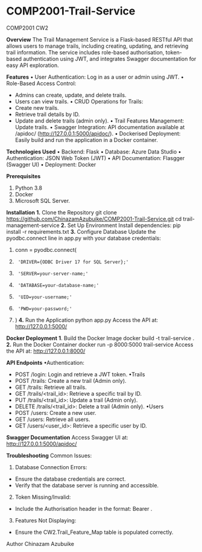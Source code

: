 # COMP2001-Trail-Service
COMP2001 CW2


**Overview**
The Trail Management Service is a Flask-based RESTful API that allows users to manage trails, including creating, updating, and retrieving trail information. The service includes role-based authorisation, token-based authentication using JWT, and integrates Swagger documentation for easy API exploration.

**Features**
•	User Authentication: Log in as a user or admin using JWT.
•	Role-Based Access Control: 
 -	Admins can create, update, and delete trails.
 -	Users can view trails.
•	CRUD Operations for Trails: 
 - Create new trails.
 - Retrieve trail details by ID.
 - Update and delete trails (admin only).
•	Trail Features Management: Update trails.
•	Swagger Integration: API documentation available at /apidoc/ (http://127.0.0.1:5000/apidoc/).
•	Dockerised Deployment: Easily build and run the application in a Docker container.

**Technologies Used**
•	Backend: Flask
•	Database: Azure Data Studio
•	Authentication: JSON Web Token (JWT)
•	API Documentation: Flasgger (Swagger UI)
•	Deployment: Docker

**Prerequisites**
1.	Python 3.8
2.	Docker
3.	Microsoft SQL Server.

**Installation**
**1.** Clone the Repository
git clone https://github.com/ChinazamAzubuike/COMP2001-Trail-Service.git
cd trail-management-service
**2.** Set Up Environment
Install dependencies: pip install -r requirements.txt
**3.** Configure Database
Update the pyodbc.connect line in app.py with your database credentials: 
1.	conn = pyodbc.connect(
2.	    'DRIVER={ODBC Driver 17 for SQL Server};'
3.	    'SERVER=your-server-name;'
4.	    'DATABASE=your-database-name;'
5.	    'UID=your-username;'
6.	    'PWD=your-password;'
7.	)
**4.** Run the Application
python app.py
Access the API at: http://127.0.0.1:5000/

**Docker Deployment**
**1**. Build the Docker Image
docker build -t trail-service .
**2.** Run the Docker Container
docker run -p 8000:5000 trail-service
Access the API at: http://127.0.0.1:8000/

**API Endpoints**
•Authentication:
 - POST /login: Login and retrieve a JWT token.
   •Trails
 - POST /trails: Create a new trail (Admin only).
 - GET /trails: Retrieve all trails.
 - GET /trails/<trail_id>: Retrieve a specific trail by ID.
 - PUT /trails/<trail_id>: Update a trail (Admin only).
 - DELETE /trails/<trail_id>: Delete a trail (Admin only).
   •Users
 - POST /users: Create a new user.
 - GET /users: Retrieve all users.
 - GET /users/<user_id>: Retrieve a specific user by ID.

**Swagger Documentation**
Access Swagger UI at:
http://127.0.0.1:5000/apidoc/

**Troubleshooting**
Common Issues:
1.	Database Connection Errors:
-	Ensure the database credentials are correct.
-	Verify that the database server is running and accessible.
2.	Token Missing/Invalid:
-	Include the Authorisation header in the format: Bearer <token>.
3.	Features Not Displaying:
-	Ensure the CW2.Trail_Feature_Map table is populated correctly.



Author
Chinazam Azubuike
